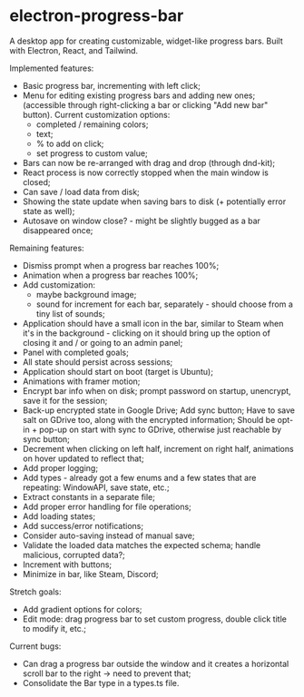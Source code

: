 # electron-progress-bar

A desktop app for creating customizable, widget-like progress bars. Built with Electron, React, and Tailwind.

Implemented features:

- Basic progress bar, incrementing with left click;
- Menu for editing existing progress bars and adding new ones; (accessible through right-clicking a bar or clicking "Add new bar" button). Current customization options:
  - completed / remaining colors;
  - text;
  - % to add on click;
  - set progress to custom value;
- Bars can now be re-arranged with drag and drop (through dnd-kit);
- React process is now correctly stopped when the main window is closed;
- Can save / load data from disk;
- Showing the state update when saving bars to disk (+ potentially error state as well);
- Autosave on window close? - might be slightly bugged as a bar disappeared once;

Remaining features:

- Dismiss prompt when a progress bar reaches 100%;
- Animation when a progress bar reaches 100%;
- Add customization:
  - maybe background image;
  - sound for increment for each bar, separately - should choose from a tiny list of sounds;
- Application should have a small icon in the bar, similar to Steam when it's in the background - clicking on it should bring up the option of closing it and / or going to an admin panel;
- Panel with completed goals;
- All state should persist across sessions;
- Application should start on boot (target is Ubuntu);
- Animations with framer motion;
- Encrypt bar info when on disk; prompt password on startup, unencrypt, save it for the session;
- Back-up encrypted state in Google Drive; Add sync button; Have to save salt on GDrive too, along with the encrypted information; Should be opt-in + pop-up on start with sync to GDrive, otherwise just reachable by sync button;
- Decrement when clicking on left half, increment on right half, animations on hover updated to reflect that;
- Add proper logging;
- Add types - already got a few enums and a few states that are repeating: WindowAPI, save state, etc.;
- Extract constants in a separate file;
- Add proper error handling for file operations;
- Add loading states;
- Add success/error notifications;
- Consider auto-saving instead of manual save;
- Validate the loaded data matches the expected schema; handle malicious, corrupted data?;
- Increment with buttons;
- Minimize in bar, like Steam, Discord;

Stretch goals:

- Add gradient options for colors;
- Edit mode: drag progress bar to set custom progress, double click title to modify it, etc.;

Current bugs:

- Can drag a progress bar outside the window and it creates a horizontal scroll bar to the right -> need to prevent that;
- Consolidate the Bar type in a types.ts file.
